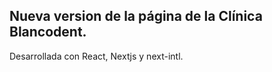 ## Nueva version de la página de la Clínica Blancodent.

Desarrollada con React, Nextjs y next-intl.
